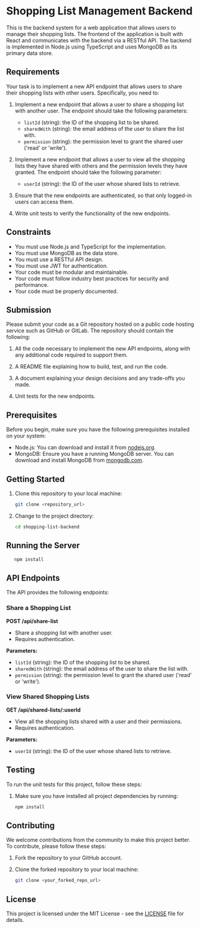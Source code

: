 # Shopping List Management Backend

This is the backend system for a web application that allows users to manage their shopping lists. The frontend of the application is built with React and communicates with the backend via a RESTful API. The backend is implemented in Node.js using TypeScript and uses MongoDB as its primary data store.

## Requirements

Your task is to implement a new API endpoint that allows users to share their shopping lists with other users. Specifically, you need to:

1. Implement a new endpoint that allows a user to share a shopping list with another user. The endpoint should take the following parameters:
   - `listId` (string): the ID of the shopping list to be shared.
   - `sharedWith` (string): the email address of the user to share the list with.
   - `permission` (string): the permission level to grant the shared user ('read' or 'write').

2. Implement a new endpoint that allows a user to view all the shopping lists they have shared with others and the permission levels they have granted. The endpoint should take the following parameter:
   - `userId` (string): the ID of the user whose shared lists to retrieve.

3. Ensure that the new endpoints are authenticated, so that only logged-in users can access them.

4. Write unit tests to verify the functionality of the new endpoints.

## Constraints

- You must use Node.js and TypeScript for the implementation.
- You must use MongoDB as the data store.
- You must use a RESTful API design.
- You must use JWT for authentication.
- Your code must be modular and maintainable.
- Your code must follow industry best practices for security and performance.
- Your code must be properly documented.

## Submission

Please submit your code as a Git repository hosted on a public code hosting service such as GitHub or GitLab. The repository should contain the following:

1. All the code necessary to implement the new API endpoints, along with any additional code required to support them.

2. A README file explaining how to build, test, and run the code.

3. A document explaining your design decisions and any trade-offs you made.

4. Unit tests for the new endpoints.

## Prerequisites

Before you begin, make sure you have the following prerequisites installed on your system:

- Node.js: You can download and install it from [nodejs.org](https://nodejs.org/).
- MongoDB: Ensure you have a running MongoDB server. You can download and install MongoDB from [mongodb.com](https://www.mongodb.com/try/download/community).

## Getting Started

1. Clone this repository to your local machine:

   ```bash
   git clone <repository_url>
   ```

2. Change to the project directory:
   ```bash
   cd shopping-list-backend
   ```

## Running the Server
```bash
   npm install
```

## API Endpoints

The API provides the following endpoints:

### Share a Shopping List

**POST /api/share-list**

- Share a shopping list with another user.
- Requires authentication.

**Parameters:**

- `listId` (string): the ID of the shopping list to be shared.
- `sharedWith` (string): the email address of the user to share the list with.
- `permission` (string): the permission level to grant the shared user ('read' or 'write').

### View Shared Shopping Lists

**GET /api/shared-lists/:userId**

- View all the shopping lists shared with a user and their permissions.
- Requires authentication.

**Parameters:**

- `userId` (string): the ID of the user whose shared lists to retrieve.


## Testing

To run the unit tests for this project, follow these steps:

1. Make sure you have installed all project dependencies by running:

   ```bash
   npm install


## Contributing

We welcome contributions from the community to make this project better. To contribute, please follow these steps:

1. Fork the repository to your GitHub account.

2. Clone the forked repository to your local machine:

   ```bash
   git clone <your_forked_repo_url>


## License

This project is licensed under the MIT License - see the [LICENSE](LICENSE) file for details.

